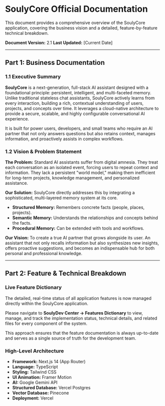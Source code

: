 
# SoulyCore Official Documentation

This document provides a comprehensive overview of the SoulyCore application, covering the business vision and a detailed, feature-by-feature technical breakdown.

**Document Version:** 2.1
**Last Updated:** [Current Date]

---

## Part 1: Business Documentation

### 1.1 Executive Summary

**SoulyCore** is a next-generation, full-stack AI assistant designed with a foundational principle: persistent, intelligent, and multi-faceted memory. Unlike traditional stateless chat assistants, SoulyCore actively learns from every interaction, building a rich, contextual understanding of users, projects, and concepts over time. It leverages a cloud-native architecture to provide a secure, scalable, and highly configurable conversational AI experience.

It is built for power users, developers, and small teams who require an AI partner that not only answers questions but also retains context, manages information, and proactively assists in complex workflows.

### 1.2 Vision & Problem Statement

**The Problem:** Standard AI assistants suffer from digital amnesia. They treat each conversation as an isolated event, forcing users to repeat context and information. They lack a persistent "world model," making them inefficient for long-term projects, knowledge management, and personalized assistance.

**Our Solution:** SoulyCore directly addresses this by integrating a sophisticated, multi-layered memory system at its core.

*   **Structured Memory:** Remembers concrete facts (people, places, projects).
*   **Semantic Memory:** Understands the relationships and concepts behind the facts.
*   **Procedural Memory:** Can be extended with tools and workflows.

**Our Vision:** To create a true AI partner that grows alongside its user. An assistant that not only recalls information but also synthesizes new insights, offers proactive suggestions, and becomes an indispensable hub for both personal and professional knowledge.

---

## Part 2: Feature & Technical Breakdown

### Live Feature Dictionary

The detailed, real-time status of all application features is now managed directly within the SoulyCore application.

Please navigate to **SoulyDev Center -> Features Dictionary** to view, manage, and track the implementation status, technical details, and related files for every component of the system.

This approach ensures that the feature documentation is always up-to-date and serves as a single source of truth for the development team.

### High-Level Architecture

*   **Framework:** Next.js 14 (App Router)
*   **Language:** TypeScript
*   **Styling:** Tailwind CSS
*   **UI Animation:** Framer Motion
*   **AI:** Google Gemini API
*   **Structured Database:** Vercel Postgres
*   **Vector Database:** Pinecone
*   **Deployment:** Vercel
